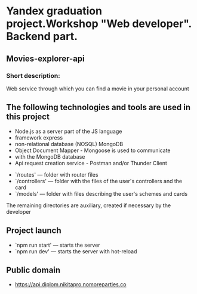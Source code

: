 # Yandex graduation project.Workshop "Web developer". Backend part.

## Movies-explorer-api

### Short description:
Web service through which you can find a movie in your personal account

## The following technologies and tools are used in this project
* Node.js as a server part of the JS language
* framework express
* non-relational database (NOSQL) MongoDB
* Object Document Mapper - Mongoose is used to communicate
* with the MongoDB database
* Api request creation service - Postman and/or Thunder Client

- `/routes' — folder with router files  
- `/controllers' — folder with the files of the user's controllers and the card   
- `/models' — folder with files describing the user's schemes and cards  
  
The remaining directories are auxiliary, created if necessary by the developer

## Project launch

* `npm run start' — starts the server   
* `npm run dev' — starts the server with hot-reload

## Public domain

* https://api.diplom.nikitapro.nomoreparties.co 
